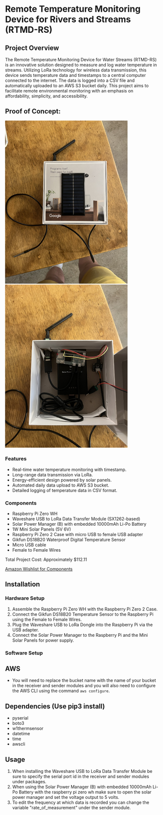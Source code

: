 # Remote Temperature Monitoring Device for Rivers and Streams (RTMD-RS)

## Project Overview
The Remote Temperature Monitoring Device for Water Streams (RTMD-RS) is an innovative solution designed to measure and log water temperature in streams. Utilizing LoRa technology for wireless data transmission, this device sends temperature data and timestamps to a central computer connected to the internet. The data is logged into a CSV file and automatically uploaded to an AWS S3 bucket daily. This project aims to facilitate remote environmental monitoring with an emphasis on affordability, simplicity, and accessibility.

## Proof of Concept:
<p float="left">
  <img src="images/device_outsides.jpg" width="400" />
  <img src="images/device_insides.jpg" width="400" /> 
</p>

### Features
- Real-time water temperature monitoring with timestamp.
- Long-range data transmission via LoRa.
- Energy-efficient design powered by solar panels.
- Automated daily data upload to AWS S3 bucket.
- Detailed logging of temperature data in CSV format.

### Components
- Raspberry Pi Zero WH
- Waveshare USB to LoRa Data Transfer Module (SX1262-based)
- Solar Power Manager (B) with embedded 10000mAh Li-Po Battery
- 1W Mini Solar Panels (5V 6V)
- Raspberry Pi Zero 2 Case with micro USB to female USB adapter
- Gikfun DS18B20 Waterproof Digital Temperature Sensor
- Micro USB cable
- Female to Female Wires

Total Project Cost: Approximately $112.11

[Amazon Wishlist for Components](https://www.amazon.com/hz/wishlist/ls/2TMNA3738QL0E?ref_=wl_dp_view_your_list)

## Installation

### Hardware Setup
1. Assemble the Raspberry Pi Zero WH with the Raspberry Pi Zero 2 Case.
2. Connect the Gikfun DS18B20 Temperature Sensor to the Raspberry Pi using the Female to Female Wires.
3. Plug the Waveshare USB to LoRa Dongle into the Raspberry Pi via the USB adapter.
4. Connect the Solar Power Manager to the Raspberry Pi and the Mini Solar Panels for power supply.

### Software Setup

## AWS
- You will need to replace the bucket name with the name of your bucket in the receiver and sender modules and you will also need to configure the AWS CLI using the command `aws configure`. 

## Dependencies (Use pip3 install)
- pyserial
- boto3
- w1thermsensor
- datetime
- time
- awscli

## Usage
1. When installing the Waveshare USB to LoRa Data Transfer Module be sure to specify the serial port id in the receiver and sender modules under packages.
2. When using the Solar Power Manager (B) with embedded 10000mAh Li-Po Battery with the raspberry pi zero wh make sure to open the solar power manager and set the voltage output to 5 volts.
3. To edit the frequency at which data is recorded you can change the variable "rate_of_measurement" under the sender module.